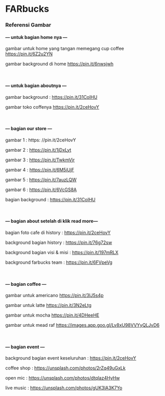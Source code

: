 # FARbucks

### Referensi Gambar

#### — untuk bagian home nya — <br>
gambar untuk home yang tangan memegang cup coffee
https://pin.it/6Z2u2YN

gambar background di home
https://pin.it/6nwsjwh

<br>

#### — untuk bagian aboutnya — <br>

gambar background : https://pin.it/31CoIHU

gambar toko coffenya
https://pin.it/2ceHovY

<br>

#### — bagian our store — <br>
gambar 1 : https: //pin.it/2ceHovY

gambar 2 : https://pin.it/1jDxLyt

gambar 3 : https://pin.it/TwkmVjr

gambar 4 : https://pin.it/6M5iUjF

gambar 5 : https://pin.it/7auzLQW

gambar 6 : https://pin.it/6VcGS8A

bagian background : https://pin.it/31CoIHU

<br>

#### — bagian about setelah di klik read more— <br>
bagian foto cafe di history : https://pin.it/2ceHovY

background bagian history : https://pin.it/76g72sw

background bagian visi & misi : https://pin.it/197mRLX

background farbucks team : https://pin.it/6FVpeVg

<br>

#### — bagian coffee — <br>
gambar untuk americano 
https://pin.it/3lJ5s4p

gambar untuk latte 
https://pin.it/3N2eLtg

gambar untuk mocha 
https://pin.it/4DHeeHE

gambar untuk mead raf
https://images.app.goo.gl/Lv8xU98VVYyQLJvD6

<br>

#### — bagian event — <br>
background bagian event keseluruhan : https://pin.it/2ceHovY

coffee shop : https://unsplash.com/photos/2rZq49uGxLk

open mic : https://unsplash.com/photos/dtqlaz4HyHw

live music : https://unsplash.com/photos/gUK3lA3K7Yo

